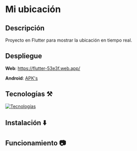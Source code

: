 # Mi ubicación

## Descripción
Proyecto en Flutter para mostrar la ubicación en tiempo real.

## Despliegue
**Web**: https://flutter-53e3f.web.app/

**Android**: [APK's](https://github.com/SanguchoMela/login-gps_flutter/releases/tag/v1)

## Tecnologías ⚒️
[![Tecnologías](https://simpleskill.icons.workers.dev/svg?i=android,readme,flutter)](https://skillicons.dev)
## Instalación ⬇️

## Funcionamiento 📷
